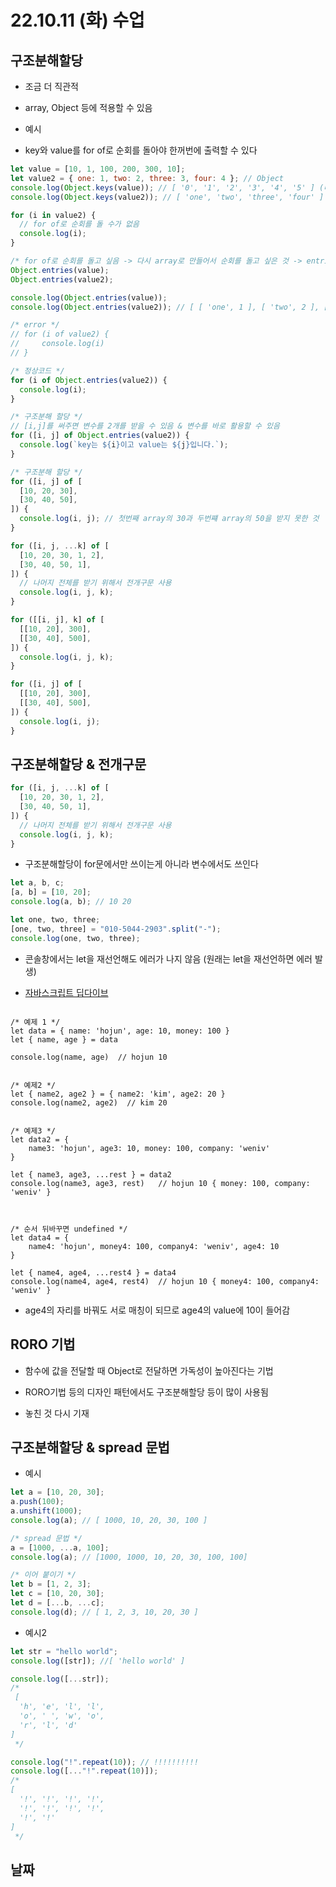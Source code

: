# 22.10.11 (화) 수업

## 구조분해할당

- 조금 더 직관적

- array, Object 등에 적용할 수 있음

- 예시
- key와 value를 for of로 순회를 돌아야 한꺼번에 출력할 수 있다

```js
let value = [10, 1, 100, 200, 300, 10];
let value2 = { one: 1, two: 2, three: 3, four: 4 }; // Object
console.log(Object.keys(value)); // [ '0', '1', '2', '3', '4', '5' ] (배열은 인덱스값이 키값)
console.log(Object.keys(value2)); // [ 'one', 'two', 'three', 'four' ]

for (i in value2) {
  // for of로 순회를 돌 수가 없음
  console.log(i);
}

/* for of로 순회를 돌고 싶음 -> 다시 array로 만들어서 순회를 돌고 싶은 것 -> entries 이용 */
Object.entries(value);
Object.entries(value2);

console.log(Object.entries(value));
console.log(Object.entries(value2)); // [ [ 'one', 1 ], [ 'two', 2 ], [ 'three', 3 ], [ 'four', 4 ] ]

/* error */
// for (i of value2) {
//     console.log(i)
// }

/* 정상코드 */
for (i of Object.entries(value2)) {
  console.log(i);
}

/* 구조분해 할당 */
// [i,j]를 써주면 변수를 2개를 받을 수 있음 & 변수를 바로 활용할 수 있음
for ([i, j] of Object.entries(value2)) {
  console.log(`key는 ${i}이고 value는 ${j}입니다.`);
}

/* 구조분해 할당 */
for ([i, j] of [
  [10, 20, 30],
  [30, 40, 50],
]) {
  console.log(i, j); // 첫번째 array의 30과 두번쨰 array의 50을 받지 못한 것
}

for ([i, j, ...k] of [
  [10, 20, 30, 1, 2],
  [30, 40, 50, 1],
]) {
  // 나머지 전체를 받기 위해서 전개구문 사용
  console.log(i, j, k);
}

for ([[i, j], k] of [
  [[10, 20], 300],
  [[30, 40], 500],
]) {
  console.log(i, j, k);
}

for ([i, j] of [
  [[10, 20], 300],
  [[30, 40], 500],
]) {
  console.log(i, j);
}
```

## 구조분해할당 & 전개구문

```js
for ([i, j, ...k] of [
  [10, 20, 30, 1, 2],
  [30, 40, 50, 1],
]) {
  // 나머지 전체를 받기 위해서 전개구문 사용
  console.log(i, j, k);
}
```

- 구조분해할당이 for문에서만 쓰이는게 아니라 변수에서도 쓰인다

```js
let a, b, c;
[a, b] = [10, 20];
console.log(a, b); // 10 20

let one, two, three;
[one, two, three] = "010-5044-2903".split("-");
console.log(one, two, three);
```

- 콘솔창에서는 let을 재선언해도 에러가 나지 않음 (원래는 let을 재선언하면 에러 발생)

- [자바스크립트 딥다이브](https://poiemaweb.com/es6-destructuring)

```JS

/* 예제 1 */
let data = { name: 'hojun', age: 10, money: 100 }
let { name, age } = data

console.log(name, age)  // hojun 10


/* 예제2 */
let { name2, age2 } = { name2: 'kim', age2: 20 }
console.log(name2, age2)  // kim 20


/* 예제3 */
let data2 = {
    name3: 'hojun', age3: 10, money: 100, company: 'weniv'
}

let { name3, age3, ...rest } = data2
console.log(name3, age3, rest)   // hojun 10 { money: 100, company: 'weniv' }



/* 순서 뒤바꾸면 undefined */
let data4 = {
    name4: 'hojun', money4: 100, company4: 'weniv', age4: 10
}

let { name4, age4, ...rest4 } = data4
console.log(name4, age4, rest4)  // hojun 10 { money4: 100, company4: 'weniv' }
```

- age4의 자리를 바꿔도 서로 매칭이 되므로 age4의 value에 10이 들어감

## RORO 기법

- 함수에 값을 전달할 때 Object로 전달하면 가독성이 높아진다는 기법

- RORO기법 등의 디자인 패턴에서도 구조분해할당 등이 많이 사용됨

- 놓친 것 다시 기재

## 구조분해할당 & spread 문법

- 예시

```js
let a = [10, 20, 30];
a.push(100);
a.unshift(1000);
console.log(a); // [ 1000, 10, 20, 30, 100 ]

/* spread 문법 */
a = [1000, ...a, 100];
console.log(a); // [1000, 1000, 10, 20, 30, 100, 100]

/* 이어 붙이기 */
let b = [1, 2, 3];
let c = [10, 20, 30];
let d = [...b, ...c];
console.log(d); // [ 1, 2, 3, 10, 20, 30 ]
```

- 예시2

```js
let str = "hello world";
console.log([str]); //[ 'hello world' ]

console.log([...str]);
/*
 [
  'h', 'e', 'l', 'l',
  'o', ' ', 'w', 'o',
  'r', 'l', 'd'
]
 */

console.log("!".repeat(10)); // !!!!!!!!!!
console.log([..."!".repeat(10)]);
/*
[
  '!', '!', '!', '!',
  '!', '!', '!', '!',
  '!', '!'
]
 */
```

## 날짜
